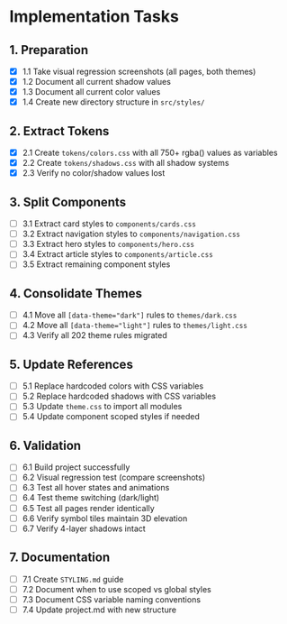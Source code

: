 # Implementation Tasks

## 1. Preparation
- [x] 1.1 Take visual regression screenshots (all pages, both themes)
- [x] 1.2 Document all current shadow values
- [x] 1.3 Document all current color values
- [x] 1.4 Create new directory structure in `src/styles/`

## 2. Extract Tokens
- [x] 2.1 Create `tokens/colors.css` with all 750+ rgba() values as variables
- [x] 2.2 Create `tokens/shadows.css` with all shadow systems
- [x] 2.3 Verify no color/shadow values lost

## 3. Split Components
- [ ] 3.1 Extract card styles to `components/cards.css`
- [ ] 3.2 Extract navigation styles to `components/navigation.css`
- [ ] 3.3 Extract hero styles to `components/hero.css`
- [ ] 3.4 Extract article styles to `components/article.css`
- [ ] 3.5 Extract remaining component styles

## 4. Consolidate Themes
- [ ] 4.1 Move all `[data-theme="dark"]` rules to `themes/dark.css`
- [ ] 4.2 Move all `[data-theme="light"]` rules to `themes/light.css`
- [ ] 4.3 Verify all 202 theme rules migrated

## 5. Update References
- [ ] 5.1 Replace hardcoded colors with CSS variables
- [ ] 5.2 Replace hardcoded shadows with CSS variables
- [ ] 5.3 Update `theme.css` to import all modules
- [ ] 5.4 Update component scoped styles if needed

## 6. Validation
- [ ] 6.1 Build project successfully
- [ ] 6.2 Visual regression test (compare screenshots)
- [ ] 6.3 Test all hover states and animations
- [ ] 6.4 Test theme switching (dark/light)
- [ ] 6.5 Test all pages render identically
- [ ] 6.6 Verify symbol tiles maintain 3D elevation
- [ ] 6.7 Verify 4-layer shadows intact

## 7. Documentation
- [ ] 7.1 Create `STYLING.md` guide
- [ ] 7.2 Document when to use scoped vs global styles
- [ ] 7.3 Document CSS variable naming conventions
- [ ] 7.4 Update project.md with new structure
